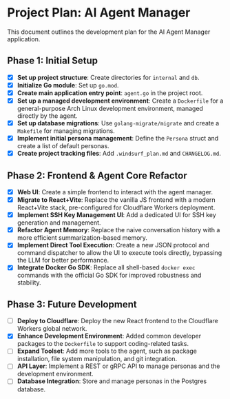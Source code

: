 # Project Plan: AI Agent Manager

This document outlines the development plan for the AI Agent Manager application.

## Phase 1: Initial Setup

- [x] **Set up project structure**: Create directories for `internal` and `db`.
- [x] **Initialize Go module**: Set up `go.mod`.
- [x] **Create main application entry point**: `agent.go` in the project root.
- [x] **Set up a managed development environment**: Create a `Dockerfile` for a general-purpose Arch Linux development environment, managed directly by the agent.
- [x] **Set up database migrations**: Use `golang-migrate/migrate` and create a `Makefile` for managing migrations.
- [x] **Implement initial persona management**: Define the `Persona` struct and create a list of default personas.
- [x] **Create project tracking files**: Add `.windsurf_plan.md` and `CHANGELOG.md`.

## Phase 2: Frontend & Agent Core Refactor

- [x] **Web UI**: Create a simple frontend to interact with the agent manager.
- [x] **Migrate to React+Vite**: Replace the vanilla JS frontend with a modern React+Vite stack, pre-configured for Cloudflare Workers deployment.
- [x] **Implement SSH Key Management UI**: Add a dedicated UI for SSH key generation and management.
- [x] **Refactor Agent Memory**: Replace the naive conversation history with a more efficient summarization-based memory.
- [x] **Implement Direct Tool Execution**: Create a new JSON protocol and command dispatcher to allow the UI to execute tools directly, bypassing the LLM for better performance.
- [x] **Integrate Docker Go SDK**: Replace all shell-based `docker exec` commands with the official Go SDK for improved robustness and stability.

## Phase 3: Future Development

- [ ] **Deploy to Cloudflare**: Deploy the new React frontend to the Cloudflare Workers global network.
- [x] **Enhance Development Environment**: Added common developer packages to the `Dockerfile` to support coding-related tasks.
- [ ] **Expand Toolset**: Add more tools to the agent, such as package installation, file system manipulation, and git integration.
- [ ] **API Layer**: Implement a REST or gRPC API to manage personas and the development environment.
- [ ] **Database Integration**: Store and manage personas in the Postgres database.
